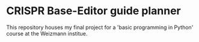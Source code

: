 # CRISPR Base-Editor guide planner
This repository houses my final project for a 'basic programming in Python' course at the Weizmann institue. 
